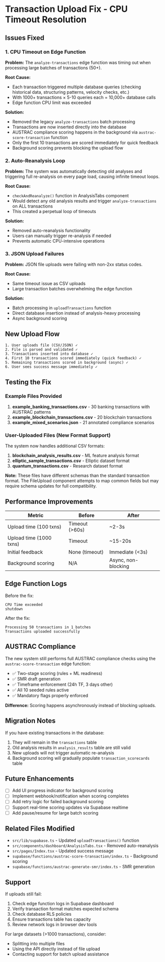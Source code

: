 # Transaction Upload Fix - CPU Timeout Resolution

## Issues Fixed

### 1. **CPU Timeout on Edge Function**
**Problem:** The `analyze-transactions` edge function was timing out when processing large batches of transactions (50+).

**Root Cause:**
- Each transaction triggered multiple database queries (checking historical data, structuring patterns, velocity checks, etc.)
- With 1000+ transactions × 5-10 queries each = 10,000+ database calls
- Edge function CPU limit was exceeded

**Solution:**
- Removed the legacy `analyze-transactions` batch processing
- Transactions are now inserted directly into the database
- AUSTRAC compliance scoring happens in the background via `austrac-score-transaction` function
- Only the first 10 transactions are scored immediately for quick feedback
- Background scoring prevents blocking the upload flow

### 2. **Auto-Reanalysis Loop**
**Problem:** The system was automatically detecting old analyses and triggering full re-analysis on every page load, causing infinite timeout loops.

**Root Cause:**
- `checkAndReanalyze()` function in AnalysisTabs component
- Would detect any old analysis results and trigger `analyze-transactions` on ALL transactions
- This created a perpetual loop of timeouts

**Solution:**
- Removed auto-reanalysis functionality
- Users can manually trigger re-analysis if needed
- Prevents automatic CPU-intensive operations

### 3. **JSON Upload Failures**
**Problem:** JSON file uploads were failing with non-2xx status codes.

**Root Cause:**
- Same timeout issue as CSV uploads
- Large transaction batches overwhelming the edge function

**Solution:**
- Batch processing in `uploadTransactions` function
- Direct database insertion instead of analysis-heavy processing
- Async background scoring

## New Upload Flow

```
1. User uploads file (CSV/JSON) ✓
2. File is parsed and validated ✓
3. Transactions inserted into database ✓
4. First 10 transactions scored immediately (quick feedback) ✓
5. Remaining transactions scored in background (async) ✓
6. User sees success message immediately ✓
```

## Testing the Fix

### Example Files Provided

1. **example_banking_transactions.csv** - 30 banking transactions with AUSTRAC patterns
2. **example_blockchain_transactions.csv** - 20 blockchain transactions
3. **example_mixed_scenarios.json** - 21 annotated compliance scenarios

### User-Uploaded Files (New Format Support)

The system now handles additional CSV formats:

1. **blockchain_analysis_results.csv** - ML feature analysis format
2. **elliptic_sample_transactions.csv** - Elliptic dataset format
3. **quantum_transactions.csv** - Research dataset format

**Note:** These files have different schemas than the standard transaction format. The FileUpload component attempts to map common fields but may require schema updates for full compatibility.

## Performance Improvements

| Metric | Before | After |
|--------|--------|-------|
| Upload time (100 txns) | Timeout (>60s) | ~2-3s |
| Upload time (1000 txns) | Timeout | ~15-20s |
| Initial feedback | None (timeout) | Immediate (<3s) |
| Background scoring | N/A | Async, non-blocking |

## Edge Function Logs

Before the fix:
```
CPU Time exceeded
shutdown
```

After the fix:
```
Processing 50 transactions in 1 batches
Transactions uploaded successfully
```

## AUSTRAC Compliance

The new system still performs full AUSTRAC compliance checks using the `austrac-score-transaction` edge function:

- ✅ Two-stage scoring (rules + ML readiness)
- ✅ SMR draft generation
- ✅ Timeframe enforcement (24h TF, 3 days other)
- ✅ All 10 seeded rules active
- ✅ Mandatory flags properly enforced

**Difference:** Scoring happens asynchronously instead of blocking uploads.

## Migration Notes

If you have existing transactions in the database:

1. They will remain in the `transactions` table
2. Old analysis results in `analysis_results` table are still valid
3. New uploads will not trigger automatic re-analysis
4. Background scoring will gradually populate `transaction_scorecards` table

## Future Enhancements

- [ ] Add UI progress indicator for background scoring
- [ ] Implement webhook/notification when scoring completes
- [ ] Add retry logic for failed background scoring
- [ ] Support real-time scoring updates via Supabase realtime
- [ ] Add pause/resume for large batch scoring

## Related Files Modified

- `src/lib/supabase.ts` - Updated `uploadTransactions()` function
- `src/components/dashboard/AnalysisTabs.tsx` - Removed auto-reanalysis
- `src/pages/Index.tsx` - Updated success message
- `supabase/functions/austrac-score-transaction/index.ts` - Background scoring
- `supabase/functions/austrac-generate-smr/index.ts` - SMR generation

## Support

If uploads still fail:

1. Check edge function logs in Supabase dashboard
2. Verify transaction format matches expected schema
3. Check database RLS policies
4. Ensure transactions table has capacity
5. Review network logs in browser dev tools

For large datasets (>1000 transactions), consider:
- Splitting into multiple files
- Using the API directly instead of file upload
- Contacting support for batch upload assistance
